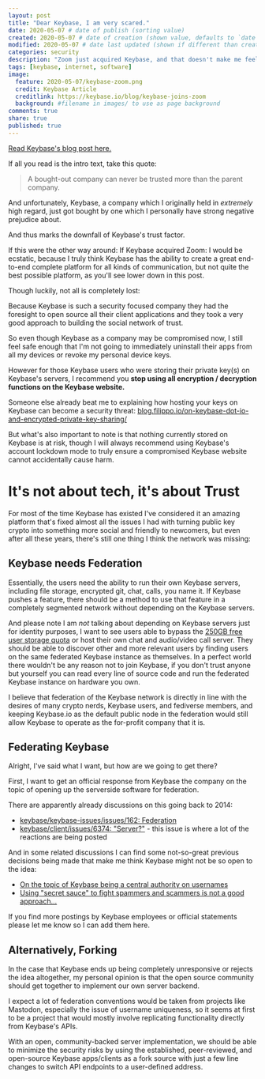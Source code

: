 ```yaml
---
layout: post
title: "Dear Keybase, I am very scared."
date: 2020-05-07 # date of publish (sorting value)
created: 2020-05-07 # date of creation (shown value, defaults to `date`)
modified: 2020-05-07 # date last updated (shown if different than created)
categories: security
description: "Zoom just acquired Keybase, and that doesn't make me feel too great about it..."
tags: [keybase, internet, software]
image:
  feature: 2020-05-07/keybase-zoom.png
  credit: Keybase Article
  creditlink: https://keybase.io/blog/keybase-joins-zoom
  background: #filename in images/ to use as page background
comments: true
share: true
published: true
---
```


[Read Keybase's blog post here.](https://keybase.io/blog/keybase-joins-zoom)

If all you read is the intro text, take this quote:

> A bought-out company can never be trusted more than the parent company.

And unfortunately, Keybase, a company which I originally held in *extremely* high regard, just got bought by one which I personally have strong negative prejudice about.

And thus marks the downfall of Keybase's trust factor.

If this were the other way around: If Keybase acquired Zoom: I would be ecstatic, because I truly think Keybase has the ability to create a great end-to-end complete platform for all kinds of communication, but not quite the best possible platform, as you'll see lower down in this post.

Though luckily, not all is completely lost:



Because Keybase is such a security focused company they had the foresight to open source all their client applications and they took a very good approach to building the social network of trust.

So even though Keybase as a company may be compromised now, I still feel safe enough that I'm not going to immediately uninstall their apps from all my devices or revoke my personal device keys.

However for those Keybase users who were storing their private key(s) on Keybase's servers, I recommend you **stop using all encryption / decryption functions on the Keybase website.**

Someone else already beat me to explaining how hosting your keys on Keybase can become a security threat: [blog.filippo.io/on-keybase-dot-io-and-encrypted-private-key-sharing/](https://blog.filippo.io/on-keybase-dot-io-and-encrypted-private-key-sharing/)

But what's also important to note is that nothing currently stored on Keybase is at risk, though I will always recommend using Keybase's account lockdown mode to truly ensure a compromised Keybase website cannot accidentally cause harm.

# It's not about tech, it's about Trust

For most of the time Keybase has existed I've considered it an amazing platform that's fixed almost all the issues I had with turning public key crypto into something more social and friendly to newcomers, but even after all these years, there's still one thing I think the network was missing:

## Keybase needs Federation

Essentially, the users need the ability to run their own Keybase servers, including file storage, encrypted git, chat, calls, you name it. If Keybase pushes a feature, there should be a method to use that feature in a completely segmented network without depending on the Keybase servers.

And please note I am *not* talking about depending on Keybase servers just for identity purposes, I want to see users able to bypass the [250GB free user storage quota](https://book.keybase.io/docs/files#storage) or host their own chat and audio/video call server. They should be able to discover other and more relevant users by finding users on the same federated Keybase instance as themselves. In a perfect world there wouldn't be any reason not to join Keybase, if you don't trust anyone but yourself you can read every line of source code and run the federated Keybase instance on hardware you own.

I believe that federation of the Keybase network is directly in line with the desires of many crypto nerds, Keybase users, and fediverse members, and keeping Keybase.io as the default public node in the federation would still allow Keybase to operate as the for-profit company that it is.

## Federating Keybase

Alright, I've said what I want, but how are we going to get there?

First, I want to get an official response from Keybase the company on the topic of opening up the serverside software for federation.

There are apparently already discussions on this going back to 2014:

 - [keybase/keybase-issues/issues/162: Federation](https://github.com/keybase/keybase-issues/issues/162)
 - [keybase/client/issues/6374: "Server?"](https://github.com/keybase/client/issues/6374) - this issue is where a lot of the reactions are being posted

And in some related discussions I can find some not-so-great previous decisions being made that make me think Keybase might not be so open to the idea:

 - [On the topic of Keybase being a central authority on usernames](https://github.com/keybase/keybase-issues/issues/166#issuecomment-47928476)
 - [Using "secret sauce" to fight spammers and scammers is not a good approach...](https://github.com/keybase/client/issues/6374#issuecomment-477285994)

If you find more postings by Keybase employees or official statements please let me know so I can add them here.

## Alternatively, Forking

In the case that Keybase ends up being completely unresponsive or rejects the idea altogether, my personal opinion is that the open source community should get together to implement our own server backend.

I expect a lot of federation conventions would be taken from projects like Mastodon, especially the issue of username uniqueness, so it seems at first to be a project that would mostly involve replicating functionality directly from Keybase's APIs.

With an open, community-backed server implementation, we should be able to minimize the security risks by using the established, peer-reviewed, and open-source Keybase apps/clients as a fork source with just a few line changes to switch API endpoints to a user-defined address.
